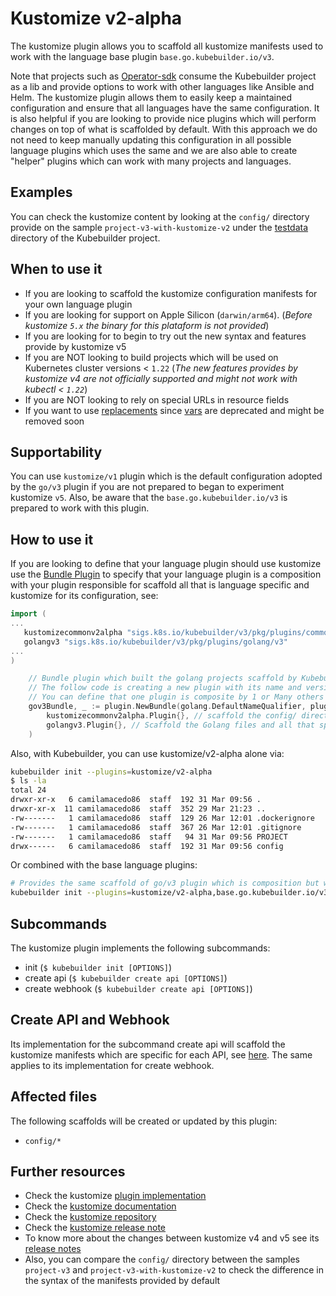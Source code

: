 
# Kustomize v2-alpha

The kustomize plugin allows you to scaffold all kustomize manifests used to work with the language base plugin `base.go.kubebuilder.io/v3`.

Note that projects such as [Operator-sdk][sdk] consume the Kubebuilder project as a lib and provide options to work with other languages
like Ansible and Helm. The kustomize plugin allows them to easily keep a maintained configuration and ensure that all languages have
the same configuration. It is also helpful if you are looking to provide nice plugins which will perform changes on top of
what is scaffolded by default. With this approach we do not need to keep manually updating this configuration in all possible language plugins
which uses the same and we are also
able to create "helper" plugins which can work with many projects and languages.

<aside class="note">
<h1>Examples</h1>

You can check the kustomize content by looking at the `config/` directory provide on the sample `project-v3-with-kustomize-v2` under the [testdata][testdata]
directory of the Kubebuilder project.

</aside>

## When to use it

- If you are looking to scaffold the kustomize configuration manifests for your own language plugin
- If you are looking for support on Apple Silicon (`darwin/arm64`). (_Before kustomize `5.x` the binary for this plataform is not provided_)
- If you are looking for to begin to try out the new syntax and features provide by kustomize v5
- If you are NOT looking to build projects which will be used on Kubernetes cluster versions < `1.22` (_The new features provides by kustomize v4 are not officially supported and might not work with kubectl < `1.22`_)
- If you are NOT looking to rely on special URLs in resource fields
- If you want to use [replacements][kustomize-replacements] since [vars][kustomize-vars] are deprecated and might be removed soon

<aside class="note">
<h1>Supportability</h1>

You can use `kustomize/v1` plugin which is the default configuration adopted by the `go/v3` plugin if you are not prepared to began to experiment kustomize `v5`.
Also, be aware that the `base.go.kubebuilder.io/v3` is prepared to work with this plugin.

</aside>


## How to use it

If you are looking to define that your language plugin should use kustomize use the [Bundle Plugin][bundle]
to specify that your language plugin is a composition with your plugin responsible for scaffold
all that is language specific and kustomize for its configuration, see:

```go
import (
...
   kustomizecommonv2alpha "sigs.k8s.io/kubebuilder/v3/pkg/plugins/common/kustomize/v2-alpha"
   golangv3 "sigs.k8s.io/kubebuilder/v3/pkg/plugins/golang/v3"
...
)

	// Bundle plugin which built the golang projects scaffold by Kubebuilder go/v3
	// The follow code is creating a new plugin with its name and version via composition
	// You can define that one plugin is composite by 1 or Many others plugins
	gov3Bundle, _ := plugin.NewBundle(golang.DefaultNameQualifier, plugin.Version{Number: 3},
        kustomizecommonv2alpha.Plugin{}, // scaffold the config/ directory and all kustomize files
		golangv3.Plugin{}, // Scaffold the Golang files and all that specific for the language e.g. go.mod, apis, controllers
	)
```

Also, with Kubebuilder, you can use kustomize/v2-alpha alone via:

```sh
kubebuilder init --plugins=kustomize/v2-alpha
$ ls -la
total 24
drwxr-xr-x   6 camilamacedo86  staff  192 31 Mar 09:56 .
drwxr-xr-x  11 camilamacedo86  staff  352 29 Mar 21:23 ..
-rw-------   1 camilamacedo86  staff  129 26 Mar 12:01 .dockerignore
-rw-------   1 camilamacedo86  staff  367 26 Mar 12:01 .gitignore
-rw-------   1 camilamacedo86  staff   94 31 Mar 09:56 PROJECT
drwx------   6 camilamacedo86  staff  192 31 Mar 09:56 config
```

Or combined with the base language plugins:

```sh
# Provides the same scaffold of go/v3 plugin which is composition but with kustomize/v2-alpha
kubebuilder init --plugins=kustomize/v2-alpha,base.go.kubebuilder.io/v3 --domain example.org --repo example.org/guestbook-operator
```

## Subcommands

The kustomize plugin implements the following subcommands:

* init (`$ kubebuilder init [OPTIONS]`)
* create api (`$ kubebuilder create api [OPTIONS]`)
* create webhook (`$ kubebuilder create api [OPTIONS]`)

<aside class="note">
<h1>Create API and Webhook</h1>

Its implementation for the subcommand create api will scaffold the kustomize manifests
which are specific for each API, see [here][kustomize-create-api]. The same applies
to its implementation for create webhook.

</aside>

## Affected files

The following scaffolds will be created or updated by this plugin:

* `config/*`

## Further resources

* Check the kustomize [plugin implementation](https://github.com/kubernetes-sigs/kubebuilder/tree/master/pkg/plugins/common/kustomize)
* Check the [kustomize documentation][kustomize-docs]
* Check the [kustomize repository][kustomize-github]
* Check the [kustomize release note](https://github.com/kubernetes-sigs/kustomize/releases)
* To know more about the changes between kustomize v4 and v5 see its [release notes][release-notes]
* Also, you can compare the `config/` directory between the samples `project-v3` and `project-v3-with-kustomize-v2` to check the difference in the syntax of the manifests provided by default

[sdk]:https://github.com/operator-framework/operator-sdk
[testdata]: https://github.com/kubernetes-sigs/kubebuilder/tree/master/testdata/
[bundle]: https://github.com/kubernetes-sigs/kubebuilder/blob/master/pkg/plugin/bundle.go
[kustomize-create-api]: https://github.com/kubernetes-sigs/kubebuilder/blob/master/pkg/plugins/common/kustomize/v2-alpha/scaffolds/api.go#L72-L84
[kustomize-docs]: https://kustomize.io/
[kustomize-github]: https://github.com/kubernetes-sigs/kustomize
[kustomize-replacements]: https://kubectl.docs.kubernetes.io/references/kustomize/kustomization/replacements/
[kustomize-vars]: https://kubectl.docs.kubernetes.io/references/kustomize/kustomization/vars/
[release-notes]: https://github.com/kubernetes-sigs/kustomize/releases/tag/kustomize%2Fv5.0.0
